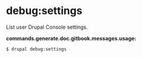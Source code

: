 # debug:settings
List user Drupal Console settings.

**commands.generate.doc.gitbook.messages.usage:**
```
$ drupal debug:settings
```

